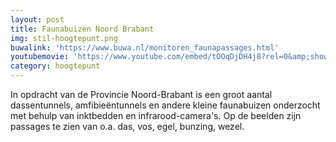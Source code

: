 ```yaml
---
layout: post
title: Faunabuizen Noord Brabant
img: stil-hoogtepunt.png
buwalink: 'https://www.buwa.nl/monitoren_faunapassages.html'
youtubemovie: 'https://www.youtube.com/embed/tOOqDjDH4j8?rel=0&amp;showinfo=0&amp;start=0'
category: hoogtepunt
---
```


In opdracht van de Provincie Noord-Brabant is een groot aantal dassentunnels,
amfibieëntunnels en andere kleine faunabuizen onderzocht met behulp van
inktbedden en infrarood-camera's. Op de beelden zijn passages te zien van o.a.
das, vos, egel, bunzing, wezel.
